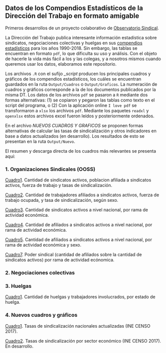 

## Datos de los Compendios Estadísticos de la Dirección del Trabajo en formato amigable

Primeros desarrollos de un proyecto colaborativo de [Observatorio Sindical]().

La Dirección del Trabajo publica interesante información estadística sobre sindicatos, negociaciones colectivas y huelgas en sus [compendios estadísticos](https://www.dt.gob.cl/portal/1629/w3-propertyvalue-22777.html) para los años 1990-2018. Sin embargo, las tablas se encuentran en formato `pdf`, lo que dificulta su uso y análisis. Con el objeto de hacerle la vida más fácil a los y las colegas, y a nosotros mismos cuando queremos usar los datos, elaboramos este repositorio.

Los archivos `.R` con el sufijo *_script* producen los principales cuadros y gráficos de los compendios estadísticos, los cuáles se encuentran guardados en la ruta `Output/Cuadros` o `Output/Graficos`. La numeración de cuadros y gráficos corresponde a la de los documentos publicados por la misma DT. Los datos de los archivos `pdf` se pasaron a `R` mediante dos formas alternativas: (1) se copiaron y pegaron las tablas como texto en el script del programa, o (2) Con la aplicación online `I love pdf` se transformaron a `xlsx` los archivos `pdf`. Mediante los paquetes `readxl` y `openxlsx` estos archivos excel fueron leídos y posteriormente ordenados.

En el archivo *NUEVOS CUADROS Y GRAFICOS* se proponen formas alternativas de calcular las tasas de sindicalización y otros indicadores en base a datos actualizados (en desarrollo). Los resultados de esto se presentan en la ruta `Output/Nuevo`.

El resumen y descarga directa de los cuadros más relevantes se presenta aquí:

### 1. Organizaciones Sindicales (OOSS)

[Cuadro1](https://github.com/nicolasrattor/COMPENDIOS_DT/raw/main/Output/Cuadros/1.%20OOSS/cuadro1.xlsx). Cantidad de sindicatos activos, poblacion afiliada a sindicatos activos, fuerza de trabajo y tasas de sindicalización.

[Cuadro2](https://github.com/nicolasrattor/COMPENDIOS_DT/raw/main/Output/Cuadros/1.%20OOSS/cuadro2.xlsx). Cantidad de trabajadores afiliados a sindicatos activos, fuerza de trabajo ocupada, y tasa de sindicalización, según sexo.

[Cuadro3](https://github.com/nicolasrattor/COMPENDIOS_DT/raw/main/Output/Cuadros/1.%20OOSS/cuadro3.xlsx). Cantidad de sindicatos activos a nivel nacional, por rama de actividad económica.

[Cuadro4](https://github.com/nicolasrattor/COMPENDIOS_DT/raw/main/Output/Cuadros/1.%20OOSS/cuadro4.xlsx). Cantidad de afiliados a sindicatos activos a nivel nacional, por rama de actividad económica.

[Cuadro5](https://github.com/nicolasrattor/COMPENDIOS_DT/raw/main/Output/Cuadros/1.%20OOSS/cuadro5.xlsx). Cantidad de afiliados a sindicatos activos a nivel nacional, por rama de actividad económica y sexo.

[Cuadro7](https://github.com/nicolasrattor/COMPENDIOS_DT/raw/main/Output/Nuevo/cuadro7.xlsx). Poder sindical (cantidad de afiliados sobre la cantidad de sindicatos activos) por rama de actividad ecónomica.    

### 2. Negociaciones colectivas

### 3. Huelgas

[Cuadro1](https://github.com/nicolasrattor/COMPENDIOS_DT/raw/main/Output/Cuadros/3.%20HUELGAS/cuadro1.xlsx). Cantidad de huelgas y trabajadores involucrados, por estado de huelga.

### 4. Nuevos cuadros y gráficos

[Cuadro1](https://github.com/nicolasrattor/COMPENDIOS_DT/raw/main/Output/Nuevo/Tasas_actualizadas.xlsx). Tasas de sindicalización nacionales actualizadas (INE CENSO 2017).

[Cuadro2](). Tasas de sindicalización por sector económico (INE CENSO 2017). En desarrollo. 
